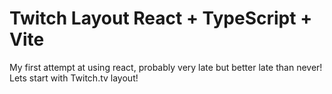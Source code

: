 # Twitch Layout React + TypeScript + Vite

My first attempt at using react, probably very late but better late than never!
Lets start with Twitch.tv layout!
